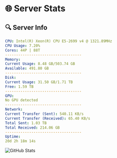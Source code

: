 # 🌐 Server Stats
## 🔍 Server Info
```yaml
CPU: Intel(R) Xeon(R) CPU E5-2699 v4 @ 1321.89MHz
CPU Usage: 7.20%
Cores: 44P | 88T
-----------------------------------
Memory:
Current Usage: 8.48 GB/503.74 GB
Available: 491.80 GB
-----------------------------------
Disk:
Current Usage: 31.50 GB/1.71 TB
Free: 1.59 TB
-----------------------------------
GPU:
No GPU detected
-----------------------------------
Network:
Current Transfer (Sent): 540.11 KB/s
Current Transfer (Received): 65.40 KB/s
Total Sent: 1.03 TB
Total Received: 214.06 GB
-----------------------------------
Uptime:
20d 2h 18m 14s
```
![GitHub Stats](https://img.shields.io/badge/Updated-2025-05-09_19:27:02-blue)